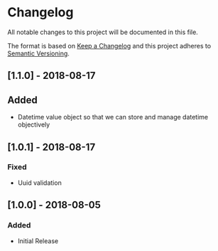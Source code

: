 # Changelog
All notable changes to this project will be documented in this file.

The format is based on [Keep a Changelog](http://keepachangelog.com/en/1.0.0/)
and this project adheres to [Semantic Versioning](http://semver.org/spec/v2.0.0.html).

## [1.1.0] - 2018-08-17
## Added
- Datetime value object so that we can store and manage datetime objectively

## [1.0.1] - 2018-08-17
### Fixed
- Uuid validation

## [1.0.0] - 2018-08-05
### Added
- Initial Release